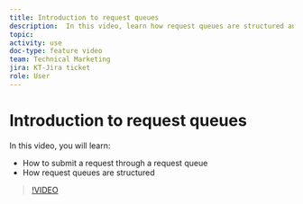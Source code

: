 ```yaml
---
title: Introduction to request queues
description:  In this video, learn how request queues are structured and how to submit a request.
topic:
activity: use
doc-type: feature video
team: Technical Marketing
jira: KT-Jira ticket
role: User
---
```

# Introduction to request queues

In this video, you will learn:

* How to submit a request through a request queue
* How request queues are structured

>[!VIDEO](https://video.tv.adobe.com/v/335220/?quality=12&learn=on)
